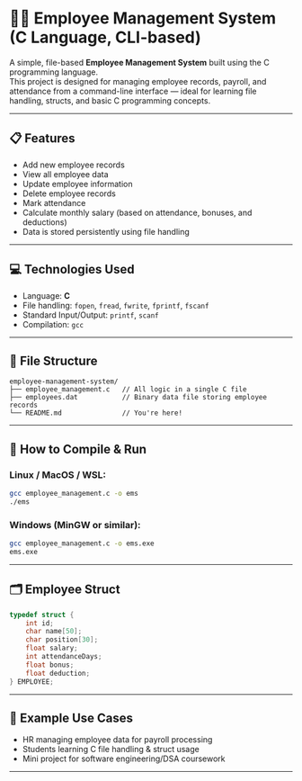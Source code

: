 # 🧑‍💼 Employee Management System (C Language, CLI-based)

A simple, file-based **Employee Management System** built using the C programming language.  
This project is designed for managing employee records, payroll, and attendance from a command-line interface — ideal for learning file handling, structs, and basic C programming concepts.

---

## 📋 Features

- Add new employee records
- View all employee data
- Update employee information
- Delete employee records
- Mark attendance
- Calculate monthly salary (based on attendance, bonuses, and deductions)
- Data is stored persistently using file handling

---

## 💻 Technologies Used

- Language: **C**
- File handling: `fopen`, `fread`, `fwrite`, `fprintf`, `fscanf`
- Standard Input/Output: `printf`, `scanf`
- Compilation: `gcc`

---

## 📁 File Structure

```
employee-management-system/
├── employee_management.c   // All logic in a single C file
├── employees.dat           // Binary data file storing employee records
└── README.md               // You're here!
```

---

## 🔧 How to Compile & Run

### Linux / MacOS / WSL:
```bash
gcc employee_management.c -o ems
./ems
```

### Windows (MinGW or similar):
```bash
gcc employee_management.c -o ems.exe
ems.exe
```

---

## 🗂️ Employee Struct

```c
typedef struct {
    int id;
    char name[50];
    char position[30];
    float salary;
    int attendanceDays;
    float bonus;
    float deduction;
} EMPLOYEE;
```

---

## 📌 Example Use Cases

- HR managing employee data for payroll processing
- Students learning C file handling & struct usage
- Mini project for software engineering/DSA coursework

---
